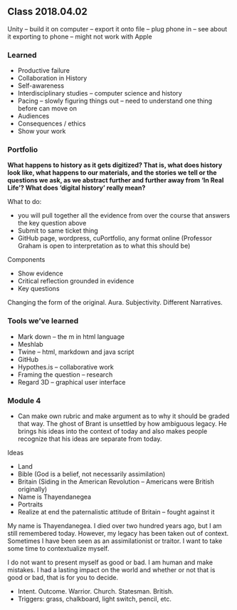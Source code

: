 ## Class 2018.04.02

Unity – build it on computer – export it onto file – plug phone in – see about it exporting to phone – might not work with Apple 


### Learned
-	Productive failure
-	Collaboration in History
-	Self-awareness
-	Interdisciplinary studies – computer science and history 
-	Pacing – slowly figuring things out – need to understand one thing before can move on
-	Audiences
-	Consequences / ethics 
-	Show your work 


### Portfolio
**What happens to history as it gets digitized? That is, what does history look like, what happens to our materials, and the stories we tell or the questions we ask, as we abstract further and further away from ‘In Real Life’? What does ‘digital history’ really mean?**

What to do:
-	you will pull together all the evidence from over the course that answers the key question above
-	Submit to same ticket thing
-	GitHub page, wordpress, cuPortfolio, any format online (Professor Graham is open to interpretation as to what this should be)

Components
-	Show evidence
-	Critical reflection grounded in evidence 
-	Key questions 

Changing the form of the original. Aura. Subjectivity. Different Narratives.


### Tools we’ve learned
-	Mark down – the m in html language
-	Meshlab 
-	Twine – html, markdown and java script 
-	GitHub
-	Hypothes.is – collaborative work
-	Framing the question – research 
-	Regard 3D – graphical user interface 

### Module 4
- Can make own rubric and make argument as to why it should be graded that way. 
The ghost of Brant is unsettled by how ambiguous legacy. He brings his ideas into the context of today and also makes people recognize that his ideas are separate from today. 

Ideas
-	Land
-	Bible (God is a belief, not necessarily assimilation)
-	Britain (Siding in the American Revolution – Americans were British originally) 
-	Name is Thayendanegea
-	Portraits
-	Realize at end the paternalistic attitude of Britain – fought against it

My name is Thayendanegea. I died over two hundred years ago, but I am still remembered today. However, my legacy has been taken out of context. Sometimes I have been seen as an assimilationist or traitor. I want to take some time to contextualize myself.  

I do not want to present myself as good or bad. I am human and make mistakes. I had a lasting impact on the world and whether or not that is good or bad, that is for you to decide. 

- Intent. Outcome. Warrior. Church. Statesman. British. 
- Triggers: grass, chalkboard, light switch, pencil, etc. 


